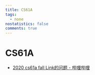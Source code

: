 ```yaml
---
title: CS61A
tags:
  - none
nostatistics: false
comments: true
---
```


# CS61A
- [2020 cs61a fall Link的问题 - 哔哩哔哩](https://www.bilibili.com/opus/1013056465851645956)
